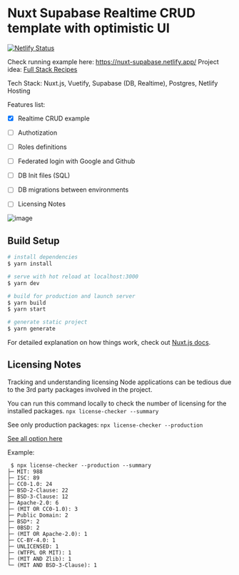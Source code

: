 # Nuxt Supabase Realtime CRUD template with optimistic UI
[![Netlify Status](https://api.netlify.com/api/v1/badges/ac1c89ac-78b8-4695-ba49-c454b707c879/deploy-status)](https://app.netlify.com/sites/nuxt-supabase/deploys)

Check running example here: https://nuxt-supabase.netlify.app/
Project idea: [Full Stack Recipes](https://github.com/NLeSC/full-stack-recipes)

Tech Stack: Nuxt.js, Vuetify, Supabase (DB, Realtime), Postgres, Netlify Hosting

Features list: 
- [x] Realtime CRUD example
- [ ] Authotization
- [ ] Roles definitions
- [ ] Federated login with Google and Github
- [ ] DB Init files (SQL)
- [ ] DB migrations between environments 
- [ ] Licensing Notes


![image](https://user-images.githubusercontent.com/4195550/110701505-8564a880-81f1-11eb-8353-918207e4c29f.png)


## Build Setup

```bash
# install dependencies
$ yarn install

# serve with hot reload at localhost:3000
$ yarn dev

# build for production and launch server
$ yarn build
$ yarn start

# generate static project
$ yarn generate
```

For detailed explanation on how things work, check out [Nuxt.js docs](https://nuxtjs.org).

## Licensing Notes
Tracking and understanding licensing Node applications can be tedious due to the 3rd party packages involved in the project.

You can run this command locally to check the number of licensing for the installed packages.
```npx license-checker --summary ```

See only production packages: 
```npx license-checker --production ```

[See all option here](https://github.com/davglass/license-checker#options)

Example:
```shell
 $ npx license-checker --production --summary
├─ MIT: 988
├─ ISC: 89
├─ CC0-1.0: 24
├─ BSD-2-Clause: 22
├─ BSD-3-Clause: 12
├─ Apache-2.0: 6
├─ (MIT OR CC0-1.0): 3
├─ Public Domain: 2
├─ BSD*: 2
├─ 0BSD: 2
├─ (MIT OR Apache-2.0): 1
├─ CC-BY-4.0: 1
├─ UNLICENSED: 1
├─ (WTFPL OR MIT): 1
├─ (MIT AND Zlib): 1
└─ (MIT AND BSD-3-Clause): 1
```

